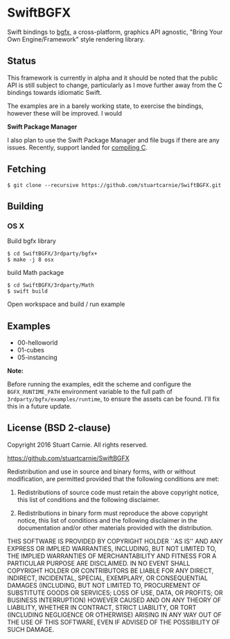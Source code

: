 SwiftBGFX
=========

Swift bindings to [bgfx](https://github.com/bkaradzic/bgfx), a cross-platform, graphics API agnostic, "Bring Your Own Engine/Framework" style rendering library.

Status
------

This framework is currently in alpha and it should be noted that the public API is still subject to change, particularly as I move further away from the C bindings towards idiomatic Swift.

The examples are in a barely working state, to exercise the bindings, however these will be improved. I would 

**Swift Package Manager**

I also plan to use the Swift Package Manager and file bugs if there are any issues. Recently, support landed for [compiling C](http://ankit.im/swift/2016/04/06/compiling-and-interpolating-C-using-swift-package-manager/).


Fetching
--------

    $ git clone --recursive https://github.com/stuartcarnie/SwiftBGFX.git


Building
--------

### OS X

Build bgfx library

    $ cd SwiftBGFX/3rdparty/bgfx+
    $ make -j 8 osx


build Math package

    $ cd SwiftBGFX/3rdparty/Math
    $ swift build

Open workspace and build / run example

Examples
--------

* 00-helloworld
* 01-cubes
* 05-instancing

**Note:**

Before running the examples, edit the scheme and configure the `BGFX_RUNTIME_PATH` environment variable to the full path of `3rdparty/bgfx/examples/runtime`, to ensure the assets can be found. I'll fix this in a future update.


License (BSD 2-clause)
----------------------

Copyright 2016 Stuart Carnie. All rights reserved.

https://github.com/stuartcarnie/SwiftBGFX

Redistribution and use in source and binary forms, with or without
modification, are permitted provided that the following conditions are met:

   1. Redistributions of source code must retain the above copyright notice,
      this list of conditions and the following disclaimer.

   2. Redistributions in binary form must reproduce the above copyright
      notice, this list of conditions and the following disclaimer in the
      documentation and/or other materials provided with the distribution.

THIS SOFTWARE IS PROVIDED BY COPYRIGHT HOLDER ``AS IS'' AND ANY EXPRESS OR
IMPLIED WARRANTIES, INCLUDING, BUT NOT LIMITED TO, THE IMPLIED WARRANTIES OF
MERCHANTABILITY AND FITNESS FOR A PARTICULAR PURPOSE ARE DISCLAIMED. IN NO
EVENT SHALL COPYRIGHT HOLDER OR CONTRIBUTORS BE LIABLE FOR ANY DIRECT,
INDIRECT, INCIDENTAL, SPECIAL, EXEMPLARY, OR CONSEQUENTIAL DAMAGES
(INCLUDING, BUT NOT LIMITED TO, PROCUREMENT OF SUBSTITUTE GOODS OR SERVICES;
LOSS OF USE, DATA, OR PROFITS; OR BUSINESS INTERRUPTION) HOWEVER CAUSED AND
ON ANY THEORY OF LIABILITY, WHETHER IN CONTRACT, STRICT LIABILITY, OR TORT
(INCLUDING NEGLIGENCE OR OTHERWISE) ARISING IN ANY WAY OUT OF THE USE OF
THIS SOFTWARE, EVEN IF ADVISED OF THE POSSIBILITY OF SUCH DAMAGE.

